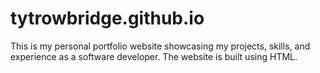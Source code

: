 # tytrowbridge.github.io
This is my personal portfolio website showcasing my projects, skills, and experience as a software developer. The website is built using HTML.
